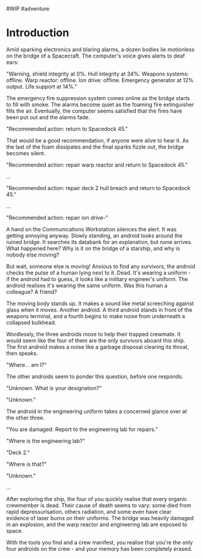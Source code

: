 #WIP #adventure

# Introduction

Amid sparking electronics and blaring alarms, a dozen bodies lie motionless on the bridge of a Spacecraft. The computer's voice gives alerts to deaf ears:

"Warning, shield integrity at 0%. Hull integrity at 34%. Weapons systems: offline. Warp reactor: offline. Ion drive: offline. Emergency generator at 12% output. Life support at 14%."

The emergency fire suppression system comes online as the bridge starts to fill with smoke. The alarms become quiet as the foaming fire extinguisher fills the air. Eventually, the computer seems satisfied that the fires have been put out and the alarms fade.

"Recommended action: return to Spacedock 45."

That would be a good recommendation, if anyone were alive to hear it. As the last of the foam dissipates and the final sparks fizzle out, the bridge becomes silent. 

"Recommended action: repair warp reactor and return to Spacedock 45."

...

"Recommended action: repair deck 2 hull breach and return to Spacedock 45."

...

"Recommended action: repair ion drive-"

A hand on the Communications Workstation silences the alert. It was getting annoying anyway. Slowly standing, an android looks around the ruined bridge. It searches its databank for an explanation, but none arrives. What happened here? Why is it on the bridge of a starship, and why is nobody else moving?

But wait, someone else is moving! Anxious to find any survivors, the android checks the pulse of a human lying next to it. Dead. It's wearing a uniform - if the android had to guess, it looks like a military engineer's uniform. The android realises it's wearing the same uniform. Was this human a colleague? A friend?

The moving body stands up. It makes a sound like metal screeching against glass when it moves. Another android. A third android stands in front of the weapons terminal, and a fourth begins to make noise from underneath a collapsed bulkhead.

Wordlessly, the three androids move to help their trapped crewmate. It would seem like the four of them are the only survivors aboard this ship. The first android makes a noise like a garbage disposal clearing its throat, then speaks.

"Where... am I?"

The other androids seem to ponder this question, before one responds.

"Unknown. What is your designation?"

"Unknown."

The android in the engineering uniform takes a concerned glance over at the other three.

"You are damaged. Report to the engineering lab for repairs."

"Where is the engineering lab?"

"Deck 2."

"Where is that?"

"Unknown."

...

After exploring the ship, the four of you quickly realise that every organic crewmember is dead. Their cause of death seems to vary: some died from rapid depressurisation, others radiation, and some even have clear evidence of laser burns on their uniforms. The bridge was heavily damaged in an explosion, and the warp reactor and engineering lab are exposed to space.

With the tools you find and a crew manifest, you realise that you're the only four androids on the crew - and your memory has been completely erased. 